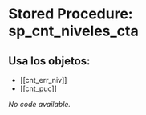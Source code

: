# Stored Procedure: sp_cnt_niveles_cta

## Usa los objetos:
- [[cnt_err_niv]]
- [[cnt_puc]]

*No code available.*
